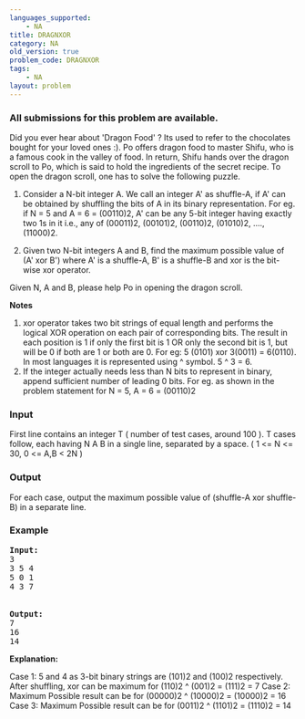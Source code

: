 ```yaml
---
languages_supported:
    - NA
title: DRAGNXOR
category: NA
old_version: true
problem_code: DRAGNXOR
tags:
    - NA
layout: problem
---
```

###  All submissions for this problem are available. 

Did you ever hear about 'Dragon Food' ? Its used to refer to the chocolates bought for your loved ones :). Po offers dragon food to master Shifu, who is a famous cook in the valley of food. In return, Shifu hands over the dragon scroll to Po, which is said to hold the ingredients of the secret recipe. To open the dragon scroll, one has to solve the following puzzle. 

 1. Consider a N-bit integer A. We call an integer A' as shuffle-A, if A' can be obtained by shuffling the bits of A in its binary representation. For eg. if N = 5 and A = 6 = (00110)2, A' can be any 5-bit integer having exactly two 1s in it i.e., any of (00011)2, (00101)2, (00110)2, (01010)2, ...., (11000)2.

 2. Given two N-bit integers A and B, find the maximum possible value of (A' xor B') where A' is a shuffle-A, B' is a shuffle-B and xor is the bit-wise xor operator.

 Given N, A and B, please help Po in opening the dragon scroll.

 **Notes**
 1. xor operator takes two bit strings of equal length and performs the logical XOR operation on each pair of corresponding bits. The result in each position is 1 if only the first bit is 1 OR only the second bit is 1, but will be 0 if both are 1 or both are 0. For eg: 5 (0101) xor 3(0011) = 6(0110). In most languages it is represented using ^ symbol. 5 ^ 3 = 6.
 2. If the integer actually needs less than N bits to represent in binary, append sufficient number of leading 0 bits. For eg. as shown in the problem statement for N = 5, A = 6 = (00110)2

### Input

First line contains an integer T ( number of test cases, around 100 ). T cases follow, each having N A B in a single line, separated by a space. ( 1 &lt;= N &lt;= 30, 0 &lt;= A,B &lt; 2N )

### Output

For each case, output the maximum possible value of (shuffle-A xor shuffle-B) in a separate line.

### Example

<pre><b>Input:</b>
3
3 5 4
5 0 1
4 3 7


<b>Output:</b>
7
16
14
</pre>

 **Explanation:**

Case 1: 5 and 4 as 3-bit binary strings are (101)2 and (100)2 respectively. After shuffling, xor can be maximum for (110)2 ^ (001)2 = (111)2 = 7
 Case 2: Maximum Possible result can be for (00000)2 ^ (10000)2 = (10000)2 = 16
 Case 3: Maximum Possible result can be for (0011)2 ^ (1101)2 = (1110)2 = 14
